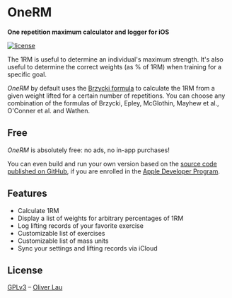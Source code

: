 #  OneRM

__One repetition maximum calculator and logger for iOS__

[![license](https://img.shields.io/github/license/ola-ct/OneRM)](LICENSE)

The 1RM is useful to determine an individual's maximum strength. It's also useful to determine the correct weights (as % of 1RM) when training for a specific goal. 

_OneRM_ by default uses the [Brzycki formula](https://en.wikipedia.org/wiki/One-repetition_maximum#Brzycki) to calculate the 1RM from a given weight lifted for a certain number of repetitions. You can choose any combination of the formulas of Brzycki, Epley, McGlothin, Mayhew et al., O'Conner et al. and Wathen. 

## Free

_OneRM_ is absolutely free: no ads, no in-app purchases! 

You can even build and run your own version based on the [source code published on GitHub](https://github.com/ola-ct/1RM), if you are enrolled in the [Apple Developer Program](https://developer.apple.com/programs/). 

## Features

 - Calculate 1RM
 - Display a list of weights for arbitrary percentages of 1RM
 - Log lifting records of your favorite exercise
 - Customizable list of exercises
 - Customizable list of mass units
 - Sync your settings and lifting records via iCloud

## License

[GPLv3](LICENSE) – [Oliver Lau](https://github.com/ola-ct)
